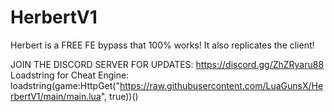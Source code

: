 # HerbertV1
Herbert is a FREE FE bypass that 100% works! It also replicates the client!

JOIN THE DISCORD SERVER FOR UPDATES: https://discord.gg/ZhZRyaru88
Loadstring for Cheat Engine: loadstring(game:HttpGet("https://raw.githubusercontent.com/LuaGunsX/HerbertV1/main/main.lua", true))()
